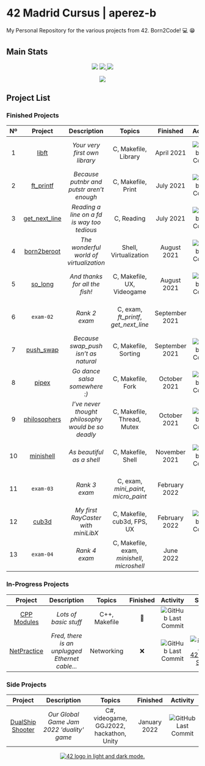 # 42 Madrid Cursus | aperez-b
My Personal Repository for the various projects from 42. Born2Code! :computer: :grin:

## Main Stats

<p align="center">
  <img src="https://github-size-badge.herokuapp.com/madebypixel02/42-Madrid-Cursus.svg" />
  <a href="https://profile.intra.42.fr/users/aperez-b">
    <img src="https://badgen.net/badge/Born2Code/aperez-b/blue?cache=86400&icon=https://meta.intra.42.fr/images/42_logo.svg">
  </a>
  <img src=https://img.shields.io/github/last-commit/madebypixel02/42-Madrid-Cursus/master />
</p>

<!--
<p align="center">
  <img src=https://1337-readme.vercel.app/api/profile?cursus=42&dark=true&login=aperez-b />
</p>
-->

<p align="center">
  <a href="https://github.com/madebypixel02/42-Madrid-Cursus">
    <img src="https://badge42.vercel.app/api/v2/cl1kyexqa001109mf3u4zsrcw/stats?cursusId=21&coalitionId=65">
  </a>
</p>

## Project List

### Finished Projects

|  Nº  | Project | Description | Topics | Finished | Activity | Status |
| :--: | :-----: | :---------: | :----: | :------: | :------: | :----: |
| 1 | [libft](https://github.com/madebypixel02/libft) | *Your very first own library* | C, Makefile, Library | April 2021 | ![GitHub Last Commit](https://img.shields.io/github/last-commit/madebypixel02/libft/master) | [![aperez-b's 42Project Score](https://badge42.vercel.app/api/v2/cl1kyexqa001109mf3u4zsrcw/project/2147378)](https://github.com/JaeSeoKim/badge42) |
| 2 | [ft_printf](https://github.com/madebypixel02/ft_printf) | *Because putnbr and putstr aren’t enough* | C, Makefile, Print | July 2021 | ![GitHub Last Commit](https://img.shields.io/github/last-commit/madebypixel02/ft_printf/master) | [![aperez-b's 42Project Score](https://badge42.vercel.app/api/v2/cl1kyexqa001109mf3u4zsrcw/project/2158463)](https://github.com/JaeSeoKim/badge42) |
| 3 | [get_next_line](https://github.com/madebypixel02/get_next_line) | *Reading a line on a *fd* is way too tedious* | C, Reading | July 2021 | ![GitHub Last Commit](https://img.shields.io/github/last-commit/madebypixel02/get_next_line/master) | [![aperez-b's 42Project Score](https://badge42.vercel.app/api/v2/cl1kyexqa001109mf3u4zsrcw/project/2228935)](https://github.com/JaeSeoKim/badge42) |
| 4 | [born2beroot](https://github.com/madebypixel02/born2beroot) | *The wonderful world of virtualization* | Shell, Virtualization | August 2021 | ![GitHub Last Commit](https://img.shields.io/github/last-commit/madebypixel02/born2beroot/master) | [![aperez-b's 42Project Score](https://badge42.vercel.app/api/v2/cl1kyexqa001109mf3u4zsrcw/project/2240320)](https://github.com/JaeSeoKim/badge42) |
| 5 | [so_long](https://github.com/madebypixel02/so_long) | *And thanks for all the fish!* | C, Makefile, UX, Videogame | August 2021 | ![GitHub Last Commit](https://img.shields.io/github/last-commit/madebypixel02/so_long/master) | [![aperez-b's 42Project Score](https://badge42.vercel.app/api/v2/cl1kyexqa001109mf3u4zsrcw/project/2313305)](https://github.com/JaeSeoKim/badge42) |
| 6 | ``exam-02`` | *Rank 2 exam* | C, exam, *ft_printf*, *get_next_line* | September 2021 | - | [![aperez-b's 42Project Score](https://badge42.vercel.app/api/v2/cl1kyexqa001109mf3u4zsrcw/project/2315202)](https://github.com/JaeSeoKim/badge42) |
| 7 | [push_swap](https://github.com/madebypixel02/push_swap) | *Because swap_push isn’t as natural* | C, Makefile, Sorting | September 2021 | ![GitHub Last Commit](https://img.shields.io/github/last-commit/madebypixel02/push_swap/master) | [![aperez-b's 42Project Score](https://badge42.vercel.app/api/v2/cl1kyexqa001109mf3u4zsrcw/project/2261253)](https://github.com/JaeSeoKim/badge42) |
| 8 | [pipex](https://github.com/madebypixel02/pipex) | *Go dance salsa somewhere :)* | C, Makefile, Fork | October 2021 | ![GitHub Last Commit](https://img.shields.io/github/last-commit/madebypixel02/pipex/master) | [![aperez-b's 42Project Score](https://badge42.vercel.app/api/v2/cl1kyexqa001109mf3u4zsrcw/project/2323162)](https://github.com/JaeSeoKim/badge42) |
| 9 | [philosophers](https://github.com/madebypixel02/philosophers) | *I’ve never thought philosophy would be so deadly* | C, Makefile, Thread, Mutex | October 2021 | ![GitHub Last Commit](https://img.shields.io/github/last-commit/madebypixel02/philosophers/master) | [![aperez-b's 42Project Score](https://badge42.vercel.app/api/v2/cl1kyexqa001109mf3u4zsrcw/project/2363553)](https://github.com/JaeSeoKim/badge42) |
| 10 | [minishell](https://github.com/madebypixel02/minishell) | *As beautiful as a shell* | C, Makefile, Shell | November 2021 | ![GitHub Last Commit](https://img.shields.io/github/last-commit/madebypixel02/minishell/master) | [![aperez-b's 42Project Score](https://badge42.vercel.app/api/v2/cl1kyexqa001109mf3u4zsrcw/project/2385618)](https://github.com/JaeSeoKim/badge42) |
| 11 | ``exam-03`` | *Rank 3 exam* | C, exam, *mini_paint*, *micro_paint* | February 2022 | - | [![aperez-b's 42Project Score](https://badge42.vercel.app/api/v2/cl1kyexqa001109mf3u4zsrcw/project/2367840)](https://github.com/JaeSeoKim/badge42) |
| 12 | [cub3d](https://github.com/madebypixel02/cub3d) | *My first RayCaster with miniLibX* | C, Makefile, cub3d, FPS, UX | February 2022 | ![GitHub Last Commit](https://img.shields.io/github/last-commit/madebypixel02/cub3d/main) | [![aperez-b's 42Project Score](https://badge42.vercel.app/api/v2/cl1kyexqa001109mf3u4zsrcw/project/2504104)](https://github.com/JaeSeoKim/badge42) |
| 13 | ``exam-04`` | *Rank 4 exam* | C, Makefile, exam, *minishell*, *microshell* | June 2022 | - | [![aperez-b's 42Project Score](https://badge42.vercel.app/api/v2/cl1kyexqa001109mf3u4zsrcw/project/2506468)](https://github.com/JaeSeoKim/badge42) |


### In-Progress Projects

| Project | Description | Topics | Finished | Activity | Status |
| :-------: | :---------: | :----: | :------: | :------: | :----: |
| [CPP Modules](https://github.com/madebypixel02/CPP-Modules) | *Lots of basic stuff* | C++, Makefile | 🚧 | ![GitHub Last Commit](https://img.shields.io/github/last-commit/madebypixel02/CPP-Modules/master) | [``6/9``](https://github.com/madebypixel02/CPP-Modules) |
| [NetPractice](https://github.com/madebypixel02/NetPractice) | *Fred, there is an unplugged Ethernet cable...* | Networking | ❌ | ![GitHub Last Commit](https://img.shields.io/github/last-commit/madebypixel02/NetPractice/master) | [![aperez-b's 42Project Score](https://badge42.vercel.app/api/v2/cl1kyexqa001109mf3u4zsrcw/project/2504102)](https://github.com/JaeSeoKim/badge42) |

### Side Projects

| Project | Description | Topics | Finished | Activity |
| :-----: | :---------: | :----: | :------: | :------: |
| [DualShip Shooter](https://github.com/madebypixel02/DualshipShooter) | *Our Global Game Jam 2022 'duality' game* | C#, videogame, GGJ2022, hackathon, Unity | January 2022 | ![GitHub Last Commit](https://img.shields.io/github/last-commit/madebypixel02/DualshipShooter/master) |

<p align="center">
  <a href="https://github.com/madebypixel02">
    <picture>
    <source media="(prefers-color-scheme: dark)" srcset="https://user-images.githubusercontent.com/40824677/150541520-93b9bbfe-cb72-4bd0-80ae-a6f5637d3a77.png">
    <source media="(prefers-color-scheme: light)" srcset="https://user-images.githubusercontent.com/40824677/191278687-a798617c-09ab-4ce4-9384-7a826357b7cf.png">
    <img alt="42 logo in light and dark mode." src="https://user-images.githubusercontent.com/40824677/150541520-93b9bbfe-cb72-4bd0-80ae-a6f5637d3a77.png">
    </picture>
  </a>
</p>
